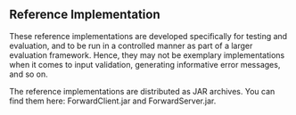 ## Reference Implementation
These reference implementations are developed specifically for testing and evaluation, and to be run in a controlled manner as part of a larger evaluation framework. Hence, they may not be exemplary implementations when it comes to input validation, generating informative error messages, and so on.

The reference implementations are distributed as JAR archives. You can find them here: ForwardClient.jar and ForwardServer.jar.
